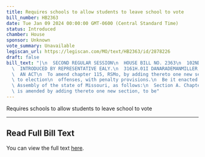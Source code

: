```yaml
---
title: Requires schools to allow students to leave school to vote
bill_number: HB2363
date: Tue Jan 09 2024 00:00:00 GMT-0600 (Central Standard Time)
status: Introduced
chamber: House
sponsor: Unknown
vote_summary: Unavailable
legiscan_url: https://legiscan.com/MO/text/HB2363/id/2878226
draft: false
bill_text: "|\n  SECOND REGULAR SESSION\n  HOUSE BILL NO. 2363\n  102ND GENERAL ASSEMBLY\n\
  \  INTRODUCED BY REPRESENTATIVE EALY.\n  3161H.01I DANARADEMANMILLER,ChiefClerk\n\
  \  AN ACT\n  To amend chapter 115, RSMo, by adding thereto one new section relating\
  \ to election\n  offenses, with penalty provisions.\n  Be it enacted by the General\
  \ Assembly of the state of Missouri, as follows:\n  Section A. Chapter 115, RSMo,\
  \ is amended by adding thereto one new section, to be"
---
```

Requires schools to allow students to leave school to vote

---

## Read Full Bill Text

You can view the full text [here](https://legiscan.com/MO/text/HB2363/id/2878226).
